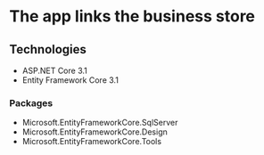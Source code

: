 ﻿# The app links the business store
## Technologies
- ASP.NET Core 3.1
- Entity Framework Core 3.1
### Packages
- Microsoft.EntityFrameworkCore.SqlServer
- Microsoft.EntityFrameworkCore.Design
- Microsoft.EntityFrameworkCore.Tools